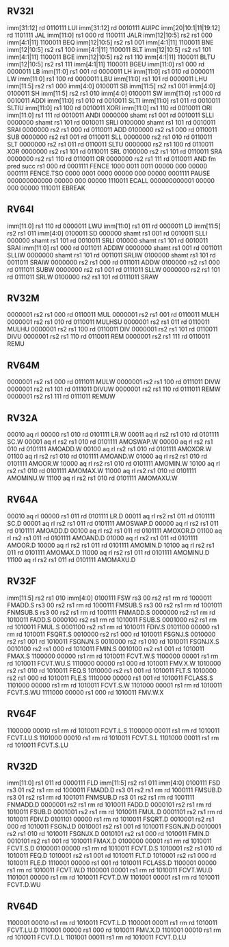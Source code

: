 ## RV32I
imm[31:12] rd 0110111 LUI
imm[31:12] rd 0010111 AUIPC
imm[20|10:1|11|19:12] rd 1101111 JAL
imm[11:0] rs1 000 rd 1100111 JALR
imm[12|10:5] rs2 rs1 000 imm[4:1|11] 1100011 BEQ
imm[12|10:5] rs2 rs1 001 imm[4:1|11] 1100011 BNE
imm[12|10:5] rs2 rs1 100 imm[4:1|11] 1100011 BLT
imm[12|10:5] rs2 rs1 101 imm[4:1|11] 1100011 BGE
imm[12|10:5] rs2 rs1 110 imm[4:1|11] 1100011 BLTU
imm[12|10:5] rs2 rs1 111 imm[4:1|11] 1100011 BGEU
imm[11:0] rs1 000 rd 0000011 LB
imm[11:0] rs1 001 rd 0000011 LH
imm[11:0] rs1 010 rd 0000011 LW
imm[11:0] rs1 100 rd 0000011 LBU
imm[11:0] rs1 101 rd 0000011 LHU
imm[11:5] rs2 rs1 000 imm[4:0] 0100011 SB
imm[11:5] rs2 rs1 001 imm[4:0] 0100011 SH
imm[11:5] rs2 rs1 010 imm[4:0] 0100011 SW
imm[11:0] rs1 000 rd 0010011 ADDI
imm[11:0] rs1 010 rd 0010011 SLTI
imm[11:0] rs1 011 rd 0010011 SLTIU
imm[11:0] rs1 100 rd 0010011 XORI
imm[11:0] rs1 110 rd 0010011 ORI
imm[11:0] rs1 111 rd 0010011 ANDI
0000000 shamt rs1 001 rd 0010011 SLLI
0000000 shamt rs1 101 rd 0010011 SRLI
0100000 shamt rs1 101 rd 0010011 SRAI
0000000 rs2 rs1 000 rd 0110011 ADD
0100000 rs2 rs1 000 rd 0110011 SUB
0000000 rs2 rs1 001 rd 0110011 SLL
0000000 rs2 rs1 010 rd 0110011 SLT
0000000 rs2 rs1 011 rd 0110011 SLTU
0000000 rs2 rs1 100 rd 0110011 XOR
0000000 rs2 rs1 101 rd 0110011 SRL
0100000 rs2 rs1 101 rd 0110011 SRA
0000000 rs2 rs1 110 rd 0110011 OR
0000000 rs2 rs1 111 rd 0110011 AND
fm pred succ rs1 000 rd 0001111 FENCE
1000 0011 0011 00000 000 00000 0001111 FENCE.TSO
0000 0001 0000 00000 000 00000 0001111 PAUSE
000000000000 00000 000 00000 1110011 ECALL
000000000001 00000 000 00000 1110011 EBREAK

## RV64I
imm[11:0] rs1 110 rd 0000011 LWU
imm[11:0] rs1 011 rd 0000011 LD
imm[11:5] rs2 rs1 011 imm[4:0] 0100011 SD
000000 shamt rs1 001 rd 0010011 SLLI
000000 shamt rs1 101 rd 0010011 SRLI
010000 shamt rs1 101 rd 0010011 SRAI
imm[11:0] rs1 000 rd 0011011 ADDIW
0000000 shamt rs1 001 rd 0011011 SLLIW
0000000 shamt rs1 101 rd 0011011 SRLIW
0100000 shamt rs1 101 rd 0011011 SRAIW
0000000 rs2 rs1 000 rd 0111011 ADDW
0100000 rs2 rs1 000 rd 0111011 SUBW
0000000 rs2 rs1 001 rd 0111011 SLLW
0000000 rs2 rs1 101 rd 0111011 SRLW
0100000 rs2 rs1 101 rd 0111011 SRAW

## RV32M
0000001 rs2 rs1 000 rd 0110011 MUL
0000001 rs2 rs1 001 rd 0110011 MULH
0000001 rs2 rs1 010 rd 0110011 MULHSU
0000001 rs2 rs1 011 rd 0110011 MULHU
0000001 rs2 rs1 100 rd 0110011 DIV
0000001 rs2 rs1 101 rd 0110011 DIVU
0000001 rs2 rs1 110 rd 0110011 REM
0000001 rs2 rs1 111 rd 0110011 REMU

## RV64M
0000001 rs2 rs1 000 rd 0111011 MULW
0000001 rs2 rs1 100 rd 0111011 DIVW
0000001 rs2 rs1 101 rd 0111011 DIVUW
0000001 rs2 rs1 110 rd 0111011 REMW
0000001 rs2 rs1 111 rd 0111011 REMUW

## RV32A
00010 aq rl 00000 rs1 010 rd 0101111 LR.W
00011 aq rl rs2 rs1 010 rd 0101111 SC.W
00001 aq rl rs2 rs1 010 rd 0101111 AMOSWAP.W
00000 aq rl rs2 rs1 010 rd 0101111 AMOADD.W
00100 aq rl rs2 rs1 010 rd 0101111 AMOXOR.W
01100 aq rl rs2 rs1 010 rd 0101111 AMOAND.W
01000 aq rl rs2 rs1 010 rd 0101111 AMOOR.W
10000 aq rl rs2 rs1 010 rd 0101111 AMOMIN.W
10100 aq rl rs2 rs1 010 rd 0101111 AMOMAX.W
11000 aq rl rs2 rs1 010 rd 0101111 AMOMINU.W
11100 aq rl rs2 rs1 010 rd 0101111 AMOMAXU.W

## RV64A
00010 aq rl 00000 rs1 011 rd 0101111 LR.D
00011 aq rl rs2 rs1 011 rd 0101111 SC.D
00001 aq rl rs2 rs1 011 rd 0101111 AMOSWAP.D
00000 aq rl rs2 rs1 011 rd 0101111 AMOADD.D
00100 aq rl rs2 rs1 011 rd 0101111 AMOXOR.D
01100 aq rl rs2 rs1 011 rd 0101111 AMOAND.D
01000 aq rl rs2 rs1 011 rd 0101111 AMOOR.D
10000 aq rl rs2 rs1 011 rd 0101111 AMOMIN.D
10100 aq rl rs2 rs1 011 rd 0101111 AMOMAX.D
11000 aq rl rs2 rs1 011 rd 0101111 AMOMINU.D
11100 aq rl rs2 rs1 011 rd 0101111 AMOMAXU.D

## RV32F
imm[11:5] rs2 rs1 010 imm[4:0] 0100111 FSW
rs3 00 rs2 rs1 rm rd 1000011 FMADD.S
rs3 00 rs2 rs1 rm rd 1000111 FMSUB.S
rs3 00 rs2 rs1 rm rd 1001011 FNMSUB.S
rs3 00 rs2 rs1 rm rd 1001111 FNMADD.S
0000000 rs2 rs1 rm rd 1010011 FADD.S
0000100 rs2 rs1 rm rd 1010011 FSUB.S
0001000 rs2 rs1 rm rd 1010011 FMUL.S
0001100 rs2 rs1 rm rd 1010011 FDIV.S
0101100 00000 rs1 rm rd 1010011 FSQRT.S
0010000 rs2 rs1 000 rd 1010011 FSGNJ.S
0010000 rs2 rs1 001 rd 1010011 FSGNJN.S
0010000 rs2 rs1 010 rd 1010011 FSGNJX.S
0010100 rs2 rs1 000 rd 1010011 FMIN.S
0010100 rs2 rs1 001 rd 1010011 FMAX.S
1100000 00000 rs1 rm rd 1010011 FCVT.W.S
1100000 00001 rs1 rm rd 1010011 FCVT.WU.S
1110000 00000 rs1 000 rd 1010011 FMV.X.W
1010000 rs2 rs1 010 rd 1010011 FEQ.S
1010000 rs2 rs1 001 rd 1010011 FLT.S
1010000 rs2 rs1 000 rd 1010011 FLE.S
1110000 00000 rs1 001 rd 1010011 FCLASS.S
1101000 00000 rs1 rm rd 1010011 FCVT.S.W
1101000 00001 rs1 rm rd 1010011 FCVT.S.WU
1111000 00000 rs1 000 rd 1010011 FMV.W.X

## RV64F
1100000 00010 rs1 rm rd 1010011 FCVT.L.S
1100000 00011 rs1 rm rd 1010011 FCVT.LU.S
1101000 00010 rs1 rm rd 1010011 FCVT.S.L
1101000 00011 rs1 rm rd 1010011 FCVT.S.LU

## RV32D
imm[11:0] rs1 011 rd 0000111 FLD
imm[11:5] rs2 rs1 011 imm[4:0] 0100111 FSD
rs3 01 rs2 rs1 rm rd 1000011 FMADD.D
rs3 01 rs2 rs1 rm rd 1000111 FMSUB.D
rs3 01 rs2 rs1 rm rd 1001011 FNMSUB.D
rs3 01 rs2 rs1 rm rd 1001111 FNMADD.D
0000001 rs2 rs1 rm rd 1010011 FADD.D
0000101 rs2 rs1 rm rd 1010011 FSUB.D
0001001 rs2 rs1 rm rd 1010011 FMUL.D
0001101 rs2 rs1 rm rd 1010011 FDIV.D
0101101 00000 rs1 rm rd 1010011 FSQRT.D
0010001 rs2 rs1 000 rd 1010011 FSGNJ.D
0010001 rs2 rs1 001 rd 1010011 FSGNJN.D
0010001 rs2 rs1 010 rd 1010011 FSGNJX.D
0010101 rs2 rs1 000 rd 1010011 FMIN.D
0010101 rs2 rs1 001 rd 1010011 FMAX.D
0100000 00001 rs1 rm rd 1010011 FCVT.S.D
0100001 00000 rs1 rm rd 1010011 FCVT.D.S
1010001 rs2 rs1 010 rd 1010011 FEQ.D
1010001 rs2 rs1 001 rd 1010011 FLT.D
1010001 rs2 rs1 000 rd 1010011 FLE.D
1110001 00000 rs1 001 rd 1010011 FCLASS.D
1100001 00000 rs1 rm rd 1010011 FCVT.W.D
1100001 00001 rs1 rm rd 1010011 FCVT.WU.D
1101001 00000 rs1 rm rd 1010011 FCVT.D.W
1101001 00001 rs1 rm rd 1010011 FCVT.D.WU

## RV64D
1100001 00010 rs1 rm rd 1010011 FCVT.L.D
1100001 00011 rs1 rm rd 1010011 FCVT.LU.D
1110001 00000 rs1 000 rd 1010011 FMV.X.D
1101001 00010 rs1 rm rd 1010011 FCVT.D.L
1101001 00011 rs1 rm rd 1010011 FCVT.D.LU

